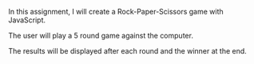 In this assignment, I will create a Rock-Paper-Scissors game with JavaScript.

The user will play a 5 round game against the computer.

The results will be displayed after each round and the winner at the end.